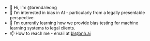 - 👋 Hi, I’m @brendaleong
- 👀 I’m interested in bias in AI - particularly from a legally presentable perspective.
- 🌱 I’m currently learning how we provide bias testing for machine learning systems to legal clients.
- 📫 How to reach me - email at bl@bnh.ai

<!---
brendaleong/brendaleong is a ✨ special ✨ repository because its `README.md` (this file) appears on your GitHub profile.
You can click the Preview link to take a look at your changes.
--->
